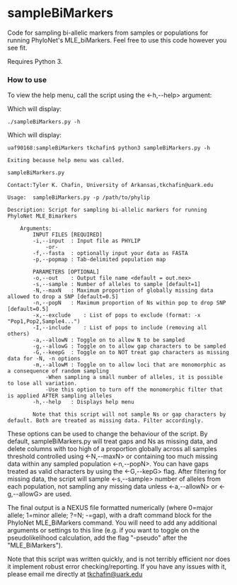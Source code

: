 # sampleBiMarkers
Code for sampling bi-allelic markers from samples or populations for running PhyloNet's MLE_biMarkers. Feel free to use this code however you see fit.

Requires Python 3. 

### How to use
To view the help menu, call the script using the <-h,--help> argument:

Which will display:

    ./sampleBiMarkers.py -h

Which will display: 
```
uaf90168:sampleBiMarkers tkchafin$ python3 sampleBiMarkers.py -h

Exiting because help menu was called.

sampleBiMarkers.py

Contact:Tyler K. Chafin, University of Arkansas,tkchafin@uark.edu

Usage:  sampleBiMarkers.py -p /path/to/phylip 

Description: Script for sampling bi-allelic markers for running PhyloNet MLE_Bimarkers

	Arguments:
		INPUT FILES [REQUIRED]
		-i,--input	: Input file as PHYLIP
			-or-
		-f,--fasta	: optionally input your data as FASTA
		-p,--popmap	: Tab-delimited population map

		PARAMETERS [OPTIONAL]
		-o,--out	: Output file name <default = out.nex>
		-s,--sample	: Number of alleles to sample [default=1]
		-N,--maxN	: Maximum proportion of globally missing data allowed to drop a SNP [default=0.5]
		-n,--popN	: Maximum proportion of Ns within pop to drop SNP [default=0.5]
		-x,--exclude	: List of pops to exclude (format: -x "Pop1,Pop2,Sample4...")
		-I,--include	: List of pops to include (removing all others)
		-a,--allowN	: Toggle on to allow N to be sampled
		-g,--allowG	: Toggle on to allow gap characters to be sampled
		-G,--keepG	: Toggle on to NOT treat gap characters as missing data for -N, -n options
		-m,--allowM	: Toggle on to allow loci that are monomorphic as a consequence of random sampling
			-When sampling a small number of alleles, it is possible to lose all variation.
			-Use this option to turn off the monomorphic filter that is applied AFTER sampling alleles
		-h,--help	: Displays help menu

		Note that this script will not sample Ns or gap characters by default. Both are treated as missing data. Filter accordingly.
```
These options can be used to change the behaviour of the script. By default, sampleBiMarkers.py will treat gaps and Ns as missing data, and delete columns with too high of a proportion globally across all samples threshold controlled using <-N,--maxN> or containing too much missing data within any sampled population <-n,--popN>. You can have gaps treated as valid characters by using the <-G,--kepG> flag. After filtering for missing data, the script will sample <-s,--sample> number of alleles from each population, not sampling any missing data unless <-a,--allowN> or <-g,--allowG> are used. 

The final output is a NEXUS file formatted numerically (where 0=major allele; 1=minor allele; ?=N; -=gap), with a draft command block for the PhyloNet MLE_BiMarkers command. You will need to add any additional arguments or settings to this line (e.g. if you want to toggle on the pseudolikelihood calculation, add the flag "-pseudo" after the "MLE_BiMarkers"). 

Note that this script was written quickly, and is not terribly efficient nor does it implement robust error checking/reporting. If you have any issues with it, please email me directly at tkchafin@uark.edu

